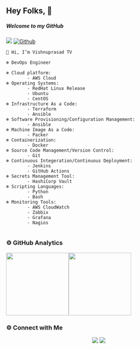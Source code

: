 ## Hey Folks, 👋

##### Welcome to my GitHub

![](https://visitor-badge.laobi.icu/badge?page_id=vishnu-prasadtv) [![Github](https://img.shields.io/github/followers/vishnu-prasadtv?label=Follow&style=social)](https://github.com/vishnu-prasadtv)

```
👋 Hi, I’m Vishnuprasad TV

❄️ DevOps Engineer

❄️ Cloud platform: 
        - AWS Cloud
❄️ Operating Systems:
        - RedHat Linux Release
        - Ubuntu
        - CentOS
❄️ Infrastructure As a Code:
        - Terraform
        - Ansible
❄️ Software Provisioning/Configuration Management:
        - Ansible
❄️ Machine Image As a Code:
        - Packer        
❄️ Containerization:
        - Docker
❄️ Source Code Management/Version Control:
        - Git
❄️ Continuous Integeration/Continuous Deployment:
        - Jenkins
        - GitHub Actions
❄️ Secrets Management Tool:
        - HashiCorp Vault
❄️ Scripting Languages:
        - Python
        - Bash
❄️ Monitoring Tools:
        - AWS CloudWatch
        - Zabbix
        - Grafana
        - Nagios
    
```     

### ⚙️ GitHub Analytics

<img height="170px" src="https://github-readme-stats.vercel.app/api?username=vishnu-prasadtv&include_all_commits=true&count_private=true&show_icons=true&theme=chartreuse-dark&card" /><img height="170px" src="https://github-readme-stats.vercel.app/api/top-langs/?username=vishnu-prasadtv&include_all_commits=true&count_private=true&show_icons=true&theme=chartreuse-dark&layout=compact" />

### ⚙️ Connect with Me

<p align="center">
<a href="mailto:vishnuptv92@gmail.com"><img src="https://img.shields.io/badge/Gmail-D14836?style=for-the-badge&logo=gmail&logoColor=white"/></a>
<a href="https://www.linkedin.com/in/vishnuprasad-tv-0a10a8198/"><img src="https://img.shields.io/badge/LinkedIn-0077B5?style=for-the-badge&logo=linkedin&logoColor=white"/></a> 
